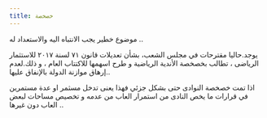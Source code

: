 ```yaml
---
title: خصخصة 
---
```


موضوع خطير يجب الانتباه اليه والاستعداد له  .. 

يوجد.حاليا مقترحات في مجلس الشعب، بشأن تعديلات قانون ٧١ لسنة ٢٠١٧ للاستثمار الرياضى ، تطالب بخصخصة الأندية الرياضية و طرح اسهمها للاكتتاب العام ، و ذلك.لعدم إرهاق موازنة الدولة بالإنفاق عليها.. 

اذا تمت خصخصة النوادى حتى  بشكل جزئي فهذا يعنى تدخل مسثمر او عدة مستمرين في قرارات ما يخص النادى من استمرار العاب من عدمه و تخصيص مساحات لبعض العاب دون غيرها ..

